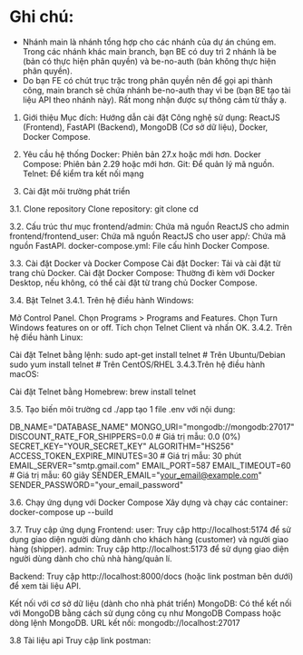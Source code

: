 # Ghi chú:
- Nhánh main là nhánh tổng hợp cho các nhánh của dự án chúng em. Trong các nhánh khác main branch, bạn BE có duy trì 2 nhánh là be (bản có thực hiện phân quyền) và be-no-auth (bản không thực hiện phân quyền). 
- Do bạn FE có chút trục trặc trong phân quyền nên để gọi api thành công, main branch sẽ chứa nhánh be-no-auth thay vì be (bạn BE tạo tài liệu API theo nhánh này). Rất mong nhận được sự thông cảm từ thầy ạ.

1. Giới thiệu
Mục đích: Hướng dẫn cài đặt 
Công nghệ sử dụng: ReactJS (Frontend), FastAPI (Backend), MongoDB (Cơ sở dữ liệu), Docker, Docker Compose.

2. Yêu cầu hệ thống
Docker: Phiên bản 27.x hoặc mới hơn.
Docker Compose: Phiên bản 2.29 hoặc mới hơn.
Git: Để quản lý mã nguồn.
Telnet: Để kiểm tra kết nối mạng

3. Cài đặt môi trường phát triển

3.1. Clone repository
Clone repository:
git clone <repository-url>
cd <repository-directory>

3.2. Cấu trúc thư mục
frontend/admin: Chứa mã nguồn ReactJS cho admin
frontend/frontend_user: Chứa mã nguồn ReactJS cho user
app/: Chứa mã nguồn FastAPI.
docker-compose.yml: File cấu hình Docker Compose.

3.3. Cài đặt Docker và Docker Compose
Cài đặt Docker: Tải và cài đặt từ trang chủ Docker.
Cài đặt Docker Compose: Thường đi kèm với Docker Desktop, nếu không, có thể cài đặt từ trang chủ Docker Compose.

3.4. Bật Telnet
3.4.1. Trên hệ điều hành Windows:

Mở Control Panel.
Chọn Programs > Programs and Features.
Chọn Turn Windows features on or off.
Tích chọn Telnet Client và nhấn OK.
3.4.2. Trên hệ điều hành Linux:

Cài đặt Telnet bằng lệnh:
sudo apt-get install telnet  # Trên Ubuntu/Debian
sudo yum install telnet  # Trên CentOS/RHEL
3.4.3.Trên hệ điều hành macOS:

Cài đặt Telnet bằng Homebrew:
brew install telnet

3.5. Tạo biến môi trường 
cd ./app
tạo 1 file .env với nội dung:

DB_NAME="DATABASE_NAME"
MONGO_URI="mongodb://mongodb:27017"
DISCOUNT_RATE_FOR_SHIPPERS=0.0  # Giá trị mẫu: 0.0 (0%)
SECRET_KEY="YOUR_SECRET_KEY"
ALGORITHM="HS256"
ACCESS_TOKEN_EXPIRE_MINUTES=30  # Giá trị mẫu: 30 phút
EMAIL_SERVER="smtp.gmail.com"
EMAIL_PORT=587
EMAIL_TIMEOUT=60  # Giá trị mẫu: 60 giây
SENDER_EMAIL="your_email@example.com"
SENDER_PASSWORD="your_email_password"

3.6. Chạy ứng dụng với Docker Compose
Xây dựng và chạy các container:
docker-compose up --build

3.7. Truy cập ứng dụng
Frontend: 
	user: Truy cập http://localhost:5174 để sử dụng giao diện người dùng dành cho khách hàng (customer) và người giao hàng (shipper).
	admin: Truy cập http://localhost:5173 để sử dụng giao diện người dùng dành cho chủ nhà hàng/quản lí.

Backend: Truy cập http://localhost:8000/docs (hoặc link postman bên dưới) để xem tài liệu API.

Kết nối với cơ sở dữ liệu (dành cho nhà phát triển)
MongoDB: Có thể kết nối với MongoDB bằng cách sử dụng công cụ như MongoDB Compass hoặc dòng lệnh MongoDB.
URL kết nối: mongodb://localhost:27017

3.8 Tài liệu api
Truy cập link postman: 